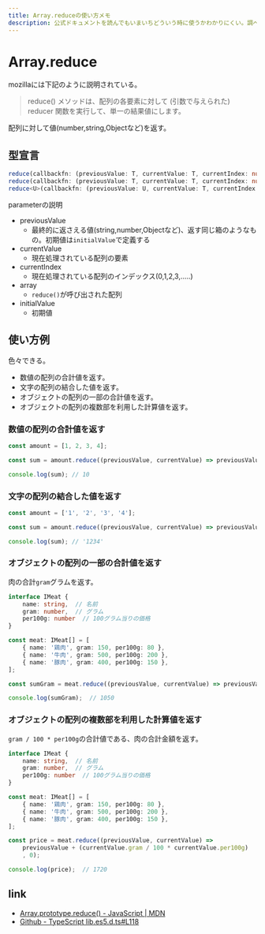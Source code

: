 ```yaml
---
title: Array.reduceの使い方メモ
description: 公式ドキュメントを読んでもいまいちどういう時に使うかわかりにくい。調べてよく使うreduceをメモしておく。
---
```


# Array.reduce

mozillaには下記のように説明されている。

> reduce() メソッドは、配列の各要素に対して (引数で与えられた) reducer 関数を実行して、単一の結果値にします。

配列に対して値(number,string,Objectなど)を返す。

## 型宣言

```ts
reduce(callbackfn: (previousValue: T, currentValue: T, currentIndex: number, array: readonly T[]) => T): T;
reduce(callbackfn: (previousValue: T, currentValue: T, currentIndex: number, array: readonly T[]) => T, initialValue: T): T;
reduce<U>(callbackfn: (previousValue: U, currentValue: T, currentIndex: number, array: readonly T[]) => U, initialValue: U): U;
```

parameterの説明

* previousValue
  * 最終的に返さえる値(string,number,Objectなど)、返す同じ箱のようなもの。初期値は`initialValue`で定義する
* currentValue
  * 現在処理されている配列の要素
* currentIndex
  * 現在処理されている配列のインデックス(0,1,2,3,.....)
* array
  * `reduce()`が呼び出された配列
* initialValue
  * 初期値

## 使い方例

色々できる。

* 数値の配列の合計値を返す。
* 文字の配列の結合した値を返す。
* オブジェクトの配列の一部の合計値を返す。
* オブジェクトの配列の複数部を利用した計算値を返す。

### 数値の配列の合計値を返す

```ts
const amount = [1, 2, 3, 4];

const sum = amount.reduce((previousValue, currentValue) => previousValue + currentValue, 0)

console.log(sum); // 10
```

### 文字の配列の結合した値を返す

```ts
const amount = ['1', '2', '3', '4'];

const sum = amount.reduce((previousValue, currentValue) => previousValue + currentValue, '')

console.log(sum); // '1234'
```

### オブジェクトの配列の一部の合計値を返す

肉の合計`gram`グラムを返す。

```ts
interface IMeat {
    name: string,  // 名前
    gram: number,  // グラム
    per100g: number  // 100グラム当りの価格
}

const meat: IMeat[] = [
    { name: '鶏肉', gram: 150, per100g: 80 },
    { name: '牛肉', gram: 500, per100g: 200 },
    { name: '豚肉', gram: 400, per100g: 150 },
];

const sumGram = meat.reduce((previousValue, currentValue) => previousValue + currentValue.gram, 0);

console.log(sumGram);  // 1050
```

### オブジェクトの配列の複数部を利用した計算値を返す

`gram / 100 * per100g`の合計値である、肉の合計金額を返す。

```ts
interface IMeat {
    name: string,  // 名前
    gram: number,  // グラム
    per100g: number  // 100グラム当りの価格
}

const meat: IMeat[] = [
    { name: '鶏肉', gram: 150, per100g: 80 },
    { name: '牛肉', gram: 500, per100g: 200 },
    { name: '豚肉', gram: 400, per100g: 150 },
];

const price = meat.reduce((previousValue, currentValue) =>
    previousValue + (currentValue.gram / 100 * currentValue.per100g)
    , 0);

console.log(price);  // 1720
```

## link

* [Array.prototype.reduce() - JavaScript | MDN](https://developer.mozilla.org/ja/docs/Web/JavaScript/Reference/Global_Objects/Array/reduce)
* [Github - TypeScript lib.es5.d.ts#L118](https://github.com/microsoft/TypeScript/blob/master/lib/lib.es5.d.ts#L1188)
